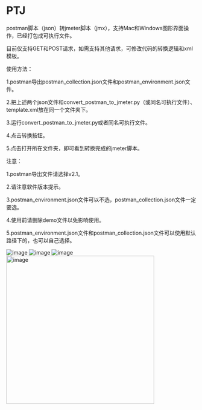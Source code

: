 # PTJ
postman脚本（json）转jmeter脚本（jmx），支持Mac和Windows图形界面操作，已经打包成可执行文件。

目前仅支持GET和POST请求，如需支持其他请求，可修改代码的转换逻辑和xml模板。

使用方法：

1.postman导出postman_collection.json文件和postman_environment.json文件。

2.把上述两个json文件和convert_postman_to_jmeter.py（或同名可执行文件）、template.xml放在同一个文件夹下。

3.运行convert_postman_to_jmeter.py或者同名可执行文件。

4.点击转换按钮。

5.点击打开所在文件夹，即可看到转换完成的jmeter脚本。

注意：

1.postman导出文件请选择v2.1。

2.请注意软件版本提示。

3.postman_environment.json文件可以不选，postman_collection.json文件一定要选。

4.使用前请删除demo文件以免影响使用。

5.postman_environment.json文件和postman_collection.json文件可以使用默认路径下的，也可以自己选择。

![image](https://user-images.githubusercontent.com/37242294/227765921-a66bad6e-08b1-49c1-8ead-b4a3a399de8c.png)
![image](https://user-images.githubusercontent.com/37242294/227765894-86eab7eb-7b6b-4edc-aaf3-8646c072e685.png)
![image](https://user-images.githubusercontent.com/37242294/227765906-cb7caaff-c412-4165-b970-77441653af42.png)
<img width="392" alt="image" src="https://user-images.githubusercontent.com/37242294/227765916-988984df-385e-42f9-83f0-b05f66175d4f.png">
